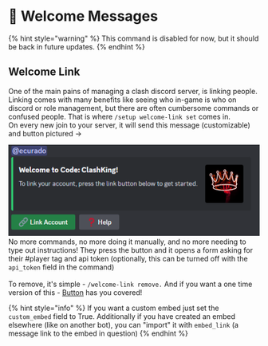 # 🥳 Welcome Messages

{% hint style="warning" %}
This command is disabled for now, but it should be back in future updates.
{% endhint %}

## Welcome Link

One of the main pains of managing a clash discord server, is linking people. Linking comes with many benefits like seeing who in-game is who on discord or role management, but there are often cumbersome commands or confused people. That is where `/setup welcome-link set` comes in.\
On every new join to your server, it will send this message (customizable) and button pictured ->&#x20;

![](<../.gitbook/assets/image (18) (1).png>)\
No more commands, no more doing it manually, and no more needing to type out instructions! They press the button and it opens a form asking for their #player tag and api token (optionally, this can be turned off with the `api_token` field in the command)\
\
To remove, it's simple - `/welcome-link remove.` And if you want a one time version of this - [Button](../utility/buttons.md) has you covered!

{% hint style="info" %}
If you want a custom embed just set the `custom_embed` field to True. Additionally if you have created an embed elsewhere (like on another bot), you can "import" it with `embed_link` (a message link to the embed in question)&#x20;
{% endhint %}

